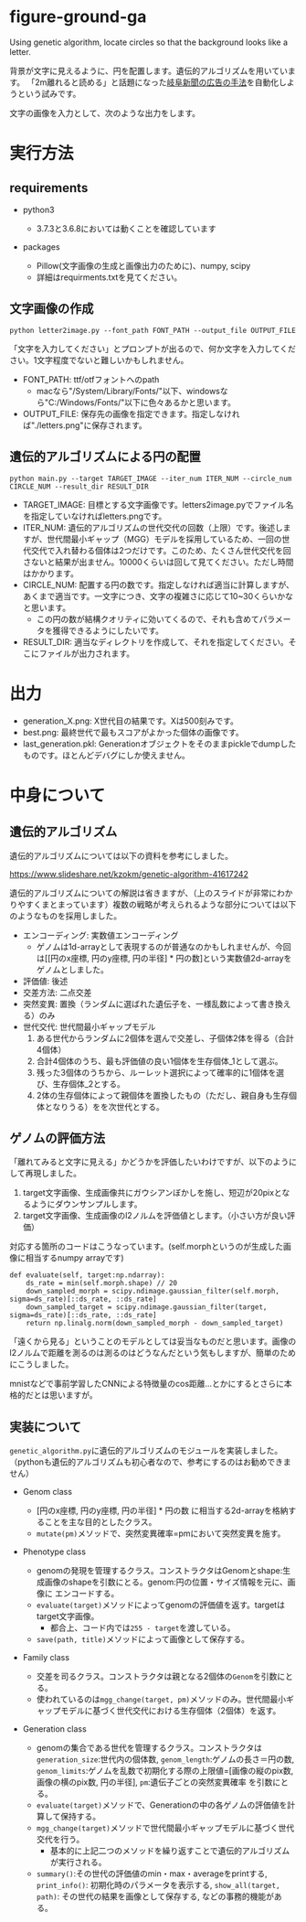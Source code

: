 # figure-ground-ga
Using genetic algorithm, locate circles so that the background looks like a letter.

背景が文字に見えるように、円を配置します。遺伝的アルゴリズムを用いています。
「2m離れると読める」と話題になった[岐阜新聞の広告の手法](https://news.yahoo.co.jp/articles/6a90515f951be8184e68b49677356d954548e60c)を自動化しようという試みです。

文字の画像を入力として、次のような出力をします。

# 実行方法
## requirements
- python3

    - 3.7.3と3.6.8においては動くことを確認しています
- packages
    - Pillow(文字画像の生成と画像出力のために)、numpy, scipy
    - 詳細はrequirments.txtを見てください。
## 文字画像の作成

    python letter2image.py --font_path FONT_PATH --output_file OUTPUT_FILE

「文字を入力してください」とプロンプトが出るので、何か文字を入力してください。1文字程度でないと難しいかもしれません。

- FONT_PATH: ttf/otfフォントへのpath
    - macなら"/System/Library/Fonts/"以下、windowsなら"C:/Windows/Fonts/"以下に色々あるかと思います。
- OUTPUT_FILE: 保存先の画像を指定できます。指定しなければ"./letters.png"に保存されます。

## 遺伝的アルゴリズムによる円の配置

    python main.py --target TARGET_IMAGE --iter_num ITER_NUM --circle_num CIRCLE_NUM --result_dir RESULT_DIR

- TARGET_IMAGE: 目標とする文字画像です。letters2image.pyでファイル名を指定していなければletters.pngです。
- ITER_NUM: 遺伝的アルゴリズムの世代交代の回数（上限）です。後述しますが、世代間最小ギャップ（MGG）モデルを採用しているため、一回の世代交代で入れ替わる個体は2つだけです。このため、たくさん世代交代を回さないと結果が出ません。10000くらいは回して見てください。ただし時間はかかります。
- CIRCLE_NUM: 配置する円の数です。指定しなければ適当に計算しますが、あくまで適当です。一文字につき、文字の複雑さに応じて10~30くらいかなと思います。
    - この円の数が結構クオリティに効いてくるので、それも含めてパラメータを獲得できるようにしたいです。
- RESULT_DIR: 適当なディレクトリを作成して、それを指定してください。そこにファイルが出力されます。

# 出力
- generation_X.png: X世代目の結果です。Xは500刻みです。
- best.png: 最終世代で最もスコアがよかった個体の画像です。
- last_generation.pkl: Generationオブジェクトをそのままpickleでdumpしたものです。ほとんどデバグにしか使えません。

# 中身について
## 遺伝的アルゴリズム
遺伝的アルゴリズムについては以下の資料を参考にしました。

https://www.slideshare.net/kzokm/genetic-algorithm-41617242

遺伝的アルゴリズムについての解説は省きますが、（上のスライドが非常にわかりやすくまとまっています）複数の戦略が考えられるような部分については以下のようなものを採用しました。

- エンコーディング: 実数値エンコーディング
    - ゲノムは1d-arrayとして表現するのが普通なのかもしれませんが、今回は[[円のx座標, 円のy座標, 円の半径] * 円の数]という実数値2d-arrayをゲノムとしました。
- 評価値: 後述
- 交差方法: 二点交差
- 突然変異: 置換（ランダムに選ばれた遺伝子を、一様乱数によって書き換える）のみ
- 世代交代: 世代間最小ギャップモデル
    1. ある世代からランダムに2個体を選んで交差し、子個体2体を得る（合計4個体）
    1. 合計4個体のうち、最も評価値の良い1個体を生存個体_1として選ぶ。
    1. 残った3個体のうちから、ルーレット選択によって確率的に1個体を選び、生存個体_2とする。
    1. 2体の生存個体によって親個体を置換したもの（ただし、親自身も生存個体となりうる）をを次世代とする。

## ゲノムの評価方法
「離れてみると文字に見える」かどうかを評価したいわけですが、以下のようにして再現しました。

1. target文字画像、生成画像共にガウシアンぼかしを施し、短辺が20pixとなるようにダウンサンプルします。
1. target文字画像、生成画像のl2ノルムを評価値とします。（小さい方が良い評価）

対応する箇所のコードはこうなっています。(self.morphというのが生成した画像に相当するnumpy arrayです)

    def evaluate(self, target:np.ndarray):
        ds_rate = min(self.morph.shape) // 20
        down_sampled_morph = scipy.ndimage.gaussian_filter(self.morph, sigma=ds_rate)[::ds_rate, ::ds_rate]
        down_sampled_target = scipy.ndimage.gaussian_filter(target, sigma=ds_rate)[::ds_rate, ::ds_rate]
        return np.linalg.norm(down_sampled_morph - down_sampled_target)

「遠くから見る」ということのモデルとしては妥当なものだと思います。画像のl2ノルムで距離を測るのは測るのはどうなんだという気もしますが、簡単のためにこうしました。

mnistなどで事前学習したCNNによる特徴量のcos距離...とかにするとさらに本格的だとは思いますが。

## 実装について
`genetic_algorithm.py`に遺伝的アルゴリズムのモジュールを実装しました。（pythonも遺伝的アルゴリズムも初心者なので、参考にするのはお勧めできません）

- Genom class
    - [円のx座標, 円のy座標, 円の半径] * 円の数 に相当する2d-arrayを格納することを主な目的としたクラス。
    - `mutate(pm)`メソッドで、突然変異確率=pmにおいて突然変異を施す。

- Phenotype class
    - genomの発現を管理するクラス。コンストラクタはGenomとshape:生成画像のshapeを引数にとる。genom:円の位置・サイズ情報を元に、画像に エンコードする。
    - `evaluate(target)`メソッドによってgenomの評価値を返す。targetはtarget文字画像。
        - 都合上、コード内では`255 - target`を渡している。
    - `save(path, title)`メソッドによって画像として保存する。

- Family class
    - 交差を司るクラス。コンストラクタは親となる2個体の`Genom`を引数にとる。
    - 使われているのは`mgg_change(target, pm)`メソッドのみ。世代間最小ギャップモデルに基づく世代交代における生存個体（2個体）を返す。

- Generation class
    - genomの集合である世代を管理するクラス。コンストラクタは`generation_size`:世代内の個体数, `genom_length`:ゲノムの長さ＝円の数, `genom_limits`:ゲノムを乱数で初期化する際の上限値=[画像の縦のpix数, 画像の横のpix数, 円の半径], `pm`:遺伝子ごとの突然変異確率 を引数にとる。
    - `evaluate(target)`メソッドで、Generationの中の各ゲノムの評価値を計算して保持する。
    - `mgg_change(target)`メソッドで世代間最小ギャップモデルに基づく世代交代を行う。
        - 基本的に上記二つのメソッドを繰り返すことで遺伝的アルゴリズムが実行される。
    - `summary()`:その世代の評価値のmin・max・averageをprintする, `print_info()`: 初期化時のパラメータを表示する, `show_all(target, path)`: その世代の結果を画像として保存する, などの事務的機能がある。

